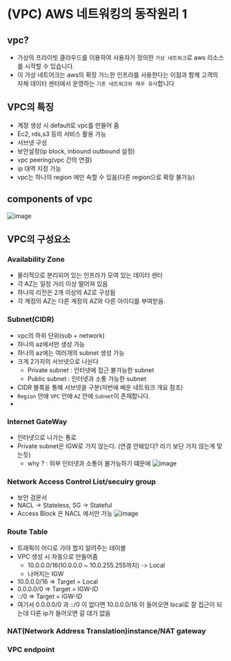 # (VPC) AWS 네트워킹의 동작원리 1
## vpc?
- 가상의 프라이빗 클라우드를 이용하여 사용자가 정의한 `가상 네트워크`로 aws 리소스를 시작할 수 있습니다.
- 이 가상 네트어크는 aws의 확장 가느한 인프라를 사용한다는 이점과 함께 고객의 자체 데이터 센터에서 운영하는 `기존 네트워크와 매우 유사`합니다
## VPC의 특징
- 계정 생성 시 default로 vpc를 만들어 줌
- Ec2, rds,s3 등의 서비스 활용 가능
- 서브넷 구성
- 보안설정(ip block, inbound outbound 설정)
- vpc peering(vpc 간의 연결)
- ip 대역 지정 가능
- vpc는 하나의 region 에만 속할 수 있음(다른 region으로 확장 불가능)
## components of vpc
![image](https://user-images.githubusercontent.com/82383294/146148591-121649b4-9f9f-4599-8bfc-2d45f39e911e.png)
## VPC의 구성요소
### Availability Zone
- 물리적으로 분리되어 있는 인프라가 모여 있는 데이터 센터
- 각 AZ는 일정 거리 이상 떨어져 있음
- 하나의 리전은 2개 이상의 AZ로 구성됨
- 각 계정의 AZ는 다른 계정의 AZ와 다른 아이디를 부여받음.
### Subnet(CIDR)
- vpc의 하위 단위(sub + network)
- 하나의 az에서만 생성 가능
- 하나의 az에는 여러개의 subnet 생성 가능
- 크게 2가지의 서브넷으로 나뉜다
  - Private subnet : 인터넷에 접근 불가능한 subnet
  - Public subnet : 인터넷과 소통 가능한 subnet
- CIDR 블록을 통해 서브넷을 구분(저번에 배운 네트워크 개요 참조)
- `Region` 안에 `VPC` 안에 `AZ` 안에 `Subnet`이 존재합니다.
- 
### Internet GateWay 
- 인터넷으로 나가는 통로
- Private subnet은 IGW로 가지 않는다. (연결 안돼있다? 라기 보단 가지 않는게 맞는듯)
  - why ? : 외부 인터넷과 소통이 불가능하기 떄문에 
![image](https://user-images.githubusercontent.com/82383294/146173024-a327d1ec-97f3-4bc8-a37d-5e24b0200f3d.png)
### Network Access Control List/secuiry group
- 보안 검문서
- NACL -> Stateless, SG -> Stateful
- Access Block 은 NACL 에서만 가능
![image](https://user-images.githubusercontent.com/82383294/146174282-7337bec7-e997-4997-a074-179eab7268a3.png)

### Route Table
- 트래픽이 어디로 가야 할지 알려주는 테이블
- VPC 생성 시 자동으로 만들어줌
  - 10.0.0.0/16(10.0.0.0 ~ 10.0.255.255까지) -> Local
  - 나머지는 IGW
 - 10.0.0.0/16 => Target = Local
 - 0.0.0.0/0 => Target = IGW-ID
 - ::/0 => Target = IGW-ID 
 - 여기서 0.0.0.0/0 과 ::/0 이 없다면 10.0.0.0/16 이 들어오면 local로 잘 접근이 되는데 다른 ip가 들어오면 갈 데가 없음
 
### NAT(Network Address Translation)instance/NAT gateway
### VPC endpoint

